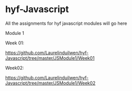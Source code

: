 # hyf-Javascript
All the assignments for hyf javascript modules will go here

Module 1

Week 01:

https://github.com/Laurelinduilwen/hyf-Javascript/tree/master/JSModule1/Week01

Week02:

https://github.com/Laurelinduilwen/hyf-Javascript/tree/master/JSModule1/Week02
